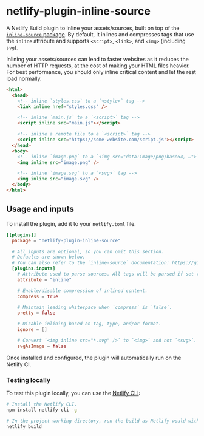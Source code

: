 # netlify-plugin-inline-source

A Netlify Build plugin to inline your assets/sources, built on top of the [`inline-source` package](https://github.com/popeindustries/inline-source). By default, It inlines and compresses tags that use the `inline` attribute and supports `<script>`, `<link>`, and `<img>` (including `svg`).

Inlining your assets/sources can lead to faster websites as it reduces the number of HTTP requests, at the cost of making your HTML files heavier. For best performance, you should only inline critical content and let the rest load normally.

```html
<html>
  <head>
    <!-- inline `styles.css` to a `<style>` tag -->
    <link inline href="styles.css" />

    <!-- inline `main.js` to a `<script>` tag -->
    <script inline src="main.js"></script>

    <!-- inline a remote file to a `<script>` tag -->
    <script inline src="https://some-website.com/script.js"></script>
  </head>
  <body>
    <!-- inline `image.png` to a `<img src="data:image/png;base64, …">` tag -->
    <img inline src="image.png" />

    <!-- inline `image.svg` to a `<svg>` tag -->
    <img inline src="image.svg" />
  </body>
</html>
```

## Usage and inputs

To install the plugin, add it to your `netlify.toml` file.

```toml
[[plugins]]
  package = "netlify-plugin-inline-source"

  # All inputs are optional, so you can omit this section.
  # Defaults are shown below.
  # You can also refer to the `inline-source` documentation: https://github.com/popeindustries/inline-source#usage.
  [plugins.inputs]
    # Attribute used to parse sources. All tags will be parsed if set to `false`.
    attribute = "inline"

    # Enable/disable compression of inlined content.
    compress = true

    # Maintain leading whitespace when `compress` is `false`.
    pretty = false

    # Disable inlining based on tag, type, and/or format.
    ignore = []

    # Convert `<img inline src="*.svg" />` to `<img>` and not `<svg>`.
    svgAsImage = false
```

Once installed and configured, the plugin will automatically run on the Netlify CI.

### Testing locally

To test this plugin locally, you can use the [Netlify CLI](https://github.com/netlify/cli):

```bash
# Install the Netlify CLI.
npm install netlify-cli -g

# In the project working directory, run the build as Netlify would with the build bot.
netlify build
```
